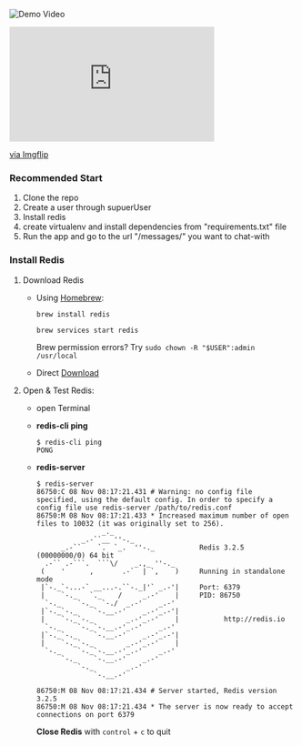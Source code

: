 ![Demo Video](./Django-Channels-Chat-App.gif)

<div style="width:360px;max-width:100%;">
    <div style="height:0;padding-bottom:56.11%;position:relative;">
        <iframe width="360" height="202" style="position:absolute;top:0;left:0;width:100%;height:100%;" frameBorder="0" src="https://imgflip.com/embed/4zfynm">
        </iframe>
    </div>
    <p>
        <a href="https://imgflip.com/gif/4zfynm">via Imgflip</a>
    </p>
</div>

<!-- <img src="https://github.com/Chinmay-395/Chat-Application/blob/master/Django-Channels-Chat-App.mp4" title="DEMO" />

<video width="350" height="350" controls>
  <source
    src="./Django-Channels-Chat-App.mp4"
    type="video/ogg"
  />
  Your browser does not support the video tag.
</video> -->

### Recommended Start

1. Clone the repo
2. Create a user through supuerUser
3. Install redis
4. create virtualenv and install dependencies from "requirements.txt" file
5. Run the app and go to the url "/messages/<user-name>" you want to chat-with

### Install Redis

1. Download Redis

   - Using [Homebrew](http://brew.sh):

     ```
     brew install redis

     brew services start redis
     ```

     Brew permission errors? Try `sudo chown -R "$USER":admin /usr/local`

   - Direct [Download](http://redis.io/download)

2. Open & Test Redis:

   - open Terminal

   - **redis-cli ping**

     ```
     $ redis-cli ping
     PONG
     ```

   - **redis-server**

     ````
     $ redis-server
     86750:C 08 Nov 08:17:21.431 # Warning: no config file specified, using the default config. In order to specify a config file use redis-server /path/to/redis.conf
     86750:M 08 Nov 08:17:21.433 * Increased maximum number of open files to 10032 (it was originally set to 256).
                     _._
                _.-``__ ''-._
           _.-``    `.  `_.  ''-._           Redis 3.2.5 (00000000/0) 64 bit
       .-`` .-```.  ```\/    _.,_ ''-._
      (    '      ,       .-`  | `,    )     Running in standalone mode
      |`-._`-...-` __...-.``-._|'` _.-'|     Port: 6379
      |    `-._   `._    /     _.-'    |     PID: 86750
       `-._    `-._  `-./  _.-'    _.-'
      |`-._`-._    `-.__.-'    _.-'_.-'|
      |    `-._`-._        _.-'_.-'    |           http://redis.io
       `-._    `-._`-.__.-'_.-'    _.-'
      |`-._`-._    `-.__.-'    _.-'_.-'|
      |    `-._`-._        _.-'_.-'    |
       `-._    `-._`-.__.-'_.-'    _.-'
           `-._    `-.__.-'    _.-'
               `-._        _.-'
                   `-.__.-'

     86750:M 08 Nov 08:17:21.434 # Server started, Redis version 3.2.5
     86750:M 08 Nov 08:17:21.434 * The server is now ready to accept connections on port 6379

     ````

     **Close Redis** with `control` + `c` to quit
